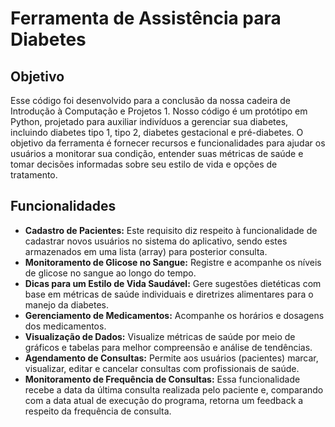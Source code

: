 # Ferramenta de Assistência para Diabetes

## Objetivo
Esse código foi desenvolvido para a conclusão da nossa cadeira de Introdução à Computação e Projetos 1. Nosso código é um protótipo em Python, projetado para auxiliar indivíduos a gerenciar sua diabetes, incluindo diabetes tipo 1, tipo 2, diabetes gestacional e pré-diabetes. O objetivo da ferramenta é fornecer recursos e funcionalidades para ajudar os usuários a monitorar sua condição, entender suas métricas de saúde e tomar decisões informadas sobre seu estilo de vida e opções de tratamento.

## Funcionalidades
- **Cadastro de Pacientes:** Este requisito diz respeito à funcionalidade de cadastrar novos usuários no sistema do aplicativo, sendo estes armazenados em uma lista (array) para posterior consulta.
- **Monitoramento de Glicose no Sangue:** Registre e acompanhe os níveis de glicose no sangue ao longo do tempo.
- **Dicas para um Estilo de Vida Saudável:** Gere sugestões dietéticas com base em métricas de saúde individuais e diretrizes alimentares para o manejo da diabetes.
- **Gerenciamento de Medicamentos:** Acompanhe os horários e dosagens dos medicamentos.
- **Visualização de Dados:** Visualize métricas de saúde por meio de gráficos e tabelas para melhor compreensão e análise de tendências.
- **Agendamento de Consultas:** Permite aos usuários (pacientes) marcar, visualizar, editar e cancelar consultas com profissionais de saúde.
- **Monitoramento de Frequência de Consultas:** Essa funcionalidade recebe a data da última consulta realizada pelo paciente e, comparando com a data atual de execução do programa, retorna um feedback a respeito da frequência de consulta.

